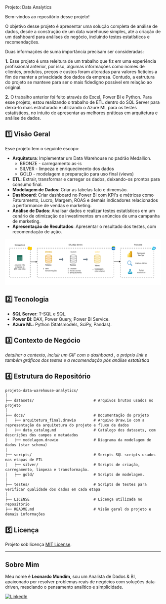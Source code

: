 Projeto: Data Analytics 

Bem-vindos ao repositório desse projeto! 

O objetivo desse projeto é apresentar uma solução completa de análise de dados, desde a construção de um data warehouse simples, até a criação de um dashboard para análises do negócio, incluindo testes estatísticos e recomendações.

Duas informações de suma importância precisam ser consideradas:

**1.** Esse projeto é uma releitura de um trabalho que fiz em uma experiência profissional anterior, por isso, algumas informações como nomes de clientes, produtos, preços e custos foram alteradas para valores fictícios a fim de manter a privacidade dos dados da empresa. Contudo, a estrutura do projeto se manteve para ser o mais fidedigno possível em relação ao original.

**2.** O trabalho anterior foi feito através do Excel, Power BI e Python. Para esse projeto, estou realizando o trabalho de ETL dentro do SQL Server para deixá-lo mais estruturado e utilizando o Azure ML para os testes estatísticos, no intuito de apresentar as melhores práticas em arquitetura e análise de dados.




## 1️⃣ Visão Geral

Esse projeto tem o seguinte escopo:

- **Arquitetura**: Implementar um Data Warehouse no padrão Medallion.
  - BRONZE - carregamento as-is
  - SILVER - limpeza e enriquecimento dos dados
  - GOLD   - modelagem e preparação para uso final (views)
- **ETL**: Extrair, transformar e carregar os dados, deixando-os prontos para consumo final.
- **Modelagem de Dados**: Criar as tabelas fato e dimensão.
- **Dashboard**: Criar dashboard no Power BI com KPI's e métricas como Faturamento, Lucro, Margem, ROAS e demais indicadores relacionados a performance de vendas e marketing.
- **Análise de Dados**: Analisar dados e realizar testes estatísticos em um cenário de otimização de investimentos em anúncios de uma campanha de marketing.
- **Apresentação de Resultados**: Apresentar o resultado dos testes, com recomendação de ação.

![Arquitetura](docs/arquitetura_final.drawio.PNG)




## 2️⃣ Tecnologia 

- **SQL Server**: T-SQL e SQL.
- **Power BI**: DAX, Power Query, Power BI Service.
- **Azure ML**: Python (Statsmodels, SciPy, Pandas).



## 3️⃣ Contexto de Negócio
*detalhar o contexto, incluir um GIF com o dashboard , o próprio link e também gráficos dos testes e a recomendação pós análise estatística*






## 4️⃣ Estrutura do Repositório
```
projeto-data-warehouse-analytics/
│
├── datasets/                           # Arquivos brutos usados no projeto
│
├── docs/                               # Documentação do projeto
│   ├── arquitetura_final.drawio        # Arquivo Draw.io com a representação da arquitetura do projeto e fluxo de dados
│   ├── data_catalog.md                 # Catálogo dos datasets, com descrições dos campos e metadados
│   ├── modelagem.drawio                # Diagrama da modelagem de dados (star schema)
│
├── scripts/                            # Scripts SQL scripts usados nas etapas de ETL
│   ├── silver/                         # Scripts de criação, carregamento, limpeza e transformação.
│   ├── gold/                           # Scripts de modelagem.
│
├── testes/                             # Scripts de testes para verificar qualidade dos dados em cada etapa
│
├── LICENSE                             # Licença utilizada no repositório
├── README.md                           # Visão geral do projeto e demais informações

```


## 5️⃣ Licença

Projeto sob licença [MIT License](LICENSE).
 
---
## Sobre Mim

Meu nome é **Leonardo Mundim**, sou um Analista de Dados & BI, apaixonado por resolver problemas reais de negócios com soluções data-driven, mesclando o pensamento analítico e simplicidade.

[![LinkedIn](https://img.shields.io/badge/LinkedIn-0077B5?style=for-the-badge&logo=linkedin&logoColor=white)](https://linkedin.com/in/leonardo-mundim)




